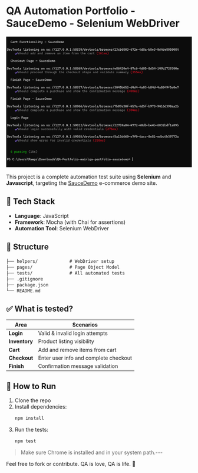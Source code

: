 # QA Automation Portfolio - SauceDemo - Selenium WebDriver

<img src="screenshot-passing.png"></img>

This project is a complete automation test suite using **Selenium** and **Javascript**, targeting the [SauceDemo](https://www.saucedemo.com) e-commerce demo site.

## 🧪 Tech Stack
- **Language**: JavaScript
- **Framework**: Mocha (with Chai for assertions)
- **Automation Tool**: Selenium WebDriver

## 📁 Structure
```
├── helpers/            # WebDriver setup
├── pages/              # Page Object Model
├── tests/              # All automated tests
├── .gitignore
├── package.json
└── README.md
```

## ✅ What is tested?
| Area        | Scenarios |
|-------------|-----------|
| **Login**   | Valid & invalid login attempts |
| **Inventory** | Product listing visibility |
| **Cart**    | Add and remove items from cart |
| **Checkout**| Enter user info and complete checkout |
| **Finish**  | Confirmation message validation |

## 🚀 How to Run
1. Clone the repo
2. Install dependencies:
   ```bash
   npm install
   ```
3. Run the tests:
   ```bash
   npm test
   ```

> Make sure Chrome is installed and in your system path.---

Feel free to fork or contribute. QA is love, QA is life. 💙
